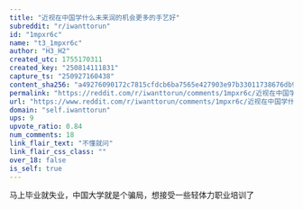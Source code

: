 ```yaml
---
title: "近视在中国学什么未来润的机会更多的手艺好"
subreddit: "r/iwanttorun"
id: "1mpxr6c"
name: "t3_1mpxr6c"
author: "H3_H2"
created_utc: 1755170311
created_key: "250814111831"
capture_ts: "250927160438"
content_sha256: "a49276090172c7815cfdcb6ba7565e427903e97b33011738676db93a919fe0e4"
permalink: "https://reddit.com/r/iwanttorun/comments/1mpxr6c/近视在中国学什么未来润的机会更多的手艺好/"
url: "https://www.reddit.com/r/iwanttorun/comments/1mpxr6c/近视在中国学什么未来润的机会更多的手艺好/"
domain: "self.iwanttorun"
ups: 9
upvote_ratio: 0.84
num_comments: 18
link_flair_text: "不懂就问"
link_flair_css_class: ""
over_18: false
is_self: true
---
```


马上毕业就失业，中国大学就是个骗局，想接受一些轻体力职业培训了
